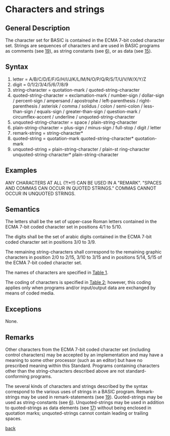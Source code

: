 # Characters and strings
## General Description 

The character set for BASIC is contained in the ECMA 7-bit coded character set. Strings are sequences of characters and
are used in BASIC programs as comments (see [19](19_remark_statement.md)), as string constants
(see [6](6_constants.md)), or as data (see [15](15_input_statement.md)). 

## Syntax

1. letter = A/B/C/D/E/F/G/H/I/J/K/L/M/N/O/P/Q/R/S/T/U/V/W/X/Y/Z 
2. digit = 0/1/2/3/4/5/6/7/8/9 
3. string-character = quotation-mark / quoted-string-character
4. quoted-string-character = exclamation-mark / number-sign / dollar-sign / percent-sign / ampersand / apostrophe /
   left-parenthesis / right-parenthesis / asterisk / comma / solidus / colon / semi-colon / less-than-sign / equals-sign
   / greater-than-sign / question-mark / circumflex-accent / underline / unquoted-string-character 
5. unquoted-string-character = space / plain-string-character 
6. plain-string-character = plus-sign / minus-sign / full-stop / digit / letter 
7. remark-string = string-character*
8. quoted-string = quotation-mark quoted-string-character* quotation-mark 
9. unquoted-string = plain-string-character / plain-st ring-character unquoted-string-character* plain-string-character

## Examples

ANY CHARACTERS AT ALL (?!*!!) CAN BE USED IN A "REMARK". "SPACES AND COMMAS CAN OCCUR IN QUOTED STRINGS." COMMAS CANNOT
OCCUR IN UNQUOTED STRINGS.

## Semantics

The letters shall be the set of upper-case Roman letters contained in the ECMA 7-bit coded character set in positions
4/1 to 5/10.

The digits shall be the set of arabic digits contained in the ECMA 7-bit coded character set in positions 3/0 to 3/9.

The remaining string-characters shall correspond to the remaining graphic characters in position 2/0 to 2/15, 3/10 to
3/15 and in positions 5/14, 5/15 of the ECMA 7-bit coded character set.

The names of characters are specified in [Table 1](T1_basic_code.md). 

The coding of characters is specified in [Table 2](T2_basic_character_set.md); however, this coding applies only when
programs and/or input/output data are exchanged by means of coded media.

## Exceptions 

None. 

## Remarks 

Other characters from the ECMA 7-bit coded character set (including control characters) may be accepted by an
implementation and may have a meaning to some other processor (such as an editor) but have no prescribed meaning within
this Standard. Programs containing characters other than the string-characters described above are not 
standard-conforming programs. 

The several kinds of characters and strings described by the syntax correspond to the various uses of strings in a BASIC
program. Remark-strings may be used in remark-statements (see [19](19_remark_statement.md)). Quoted-strings may be used 
as string-constants (see [6](6_constants.md)). Unquoted-strings may be used in addition to quoted-strings as data
elements (see [17](17_data_statement.md)) without being enclosed in quotation marks; unquoted-strings cannot contain
leading or trailing spaces.

[back](./)